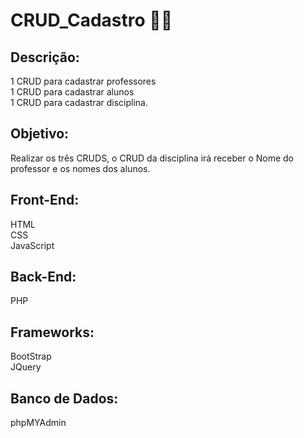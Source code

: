# CRUD_Cadastro 	:technologist:

<h2>Descrição: </h2>
1 CRUD para cadastrar professores<br>
1 CRUD para cadastrar alunos <br>
1 CRUD para cadastrar disciplina.

<h2>Objetivo: </h2>
Realizar os três CRUDS, o CRUD da disciplina irá receber o Nome do professor e os nomes dos alunos.

<h2>Front-End:</h2>
  HTML<br>
  CSS<br>
  JavaScript
  
 <h2>Back-End:</h2>
  PHP
  
  <h2>Frameworks:</h2>
  BootStrap<br>
  JQuery<br>

<h2>Banco de Dados:</h2>
  phpMYAdmin
